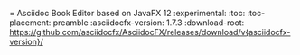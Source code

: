 = Asciidoc Book Editor based on JavaFX 12
:experimental:
:toc:
:toc-placement: preamble
:asciidocfx-version: 1.7.3
:download-root: https://github.com/asciidocfx/AsciidocFX/releases/download/v{asciidocfx-version}/
